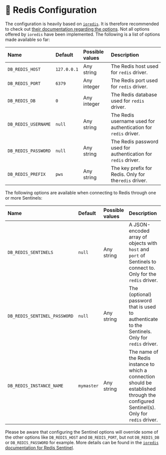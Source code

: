 # 🧠 Redis Configuration

The configuration is heavily based on [`ioredis`](https://github.com/luin/ioredis). It is therefore recommended to check out [their documentation regarding the options](https://github.com/luin/ioredis/blob/master/API.md#new-redisport-host-options). Not all options offered by `ioredis` have been implemented. The following is a list of options made available so far:

| Name | Default | Possible values | Description |
| :--- | :--- | :--- | :--- |
| `DB_REDIS_HOST` | `127.0.0.1` | Any string | The Redis host used for `redis` driver. |
| `DB_REDIS_PORT` | `6379` | Any integer | The Redis port used for `redis` driver. |
| `DB_REDIS_DB` | `0` | Any integer | The Redis database used for `redis` driver. |
| `DB_REDIS_USERNAME` | `null` | Any string | The Redis username used for authentication for `redis` driver. |
| `DB_REDIS_PASSWORD` | `null` | Any string | The Redis password used for authentication for `redis` driver. |
| `DB_REDIS_PREFIX` | `pws` | Any string | The key prefix for Redis. Only for the`redis` driver. |

The following options are available when connecting to Redis through one or more Sentinels:

| Name | Default | Possible values | Description |
| :--- | :--- | :--- | :--- |
| `DB_REDIS_SENTINELS` | `null` | Any string | A JSON-encoded array of objects with `host` and `port` of Sentinels to connect to. Only for the `redis` driver. |
| `DB_REDIS_SENTINEL_PASSWORD` | `null` | Any string | The \(optional\) password that is used to authenticate to the Sentinels. Only for `redis` driver. |
| `DB_REDIS_INSTANCE_NAME` | `mymaster` | Any string | The name of the Redis instance to which a connection should be established through the configured Sentinel\(s\). Only for `redis` driver. |

Please be aware that configuring the Sentinel options will override some of the other options like `DB_REDIS_HOST` and `DB_REDIS_PORT`, but not `DB_REDIS_DB` or `DB_REDIS_PASSWORD` for example. More details can be found in the [`ioredis` documentation for Redis Sentinel](https://github.com/luin/ioredis#sentinel).

